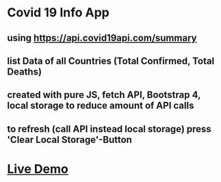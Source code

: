# Covid 19 Info App

## using https://api.covid19api.com/summary

## list Data of all Countries (Total Confirmed, Total Deaths)

## created with pure JS, fetch API, Bootstrap 4, local storage to reduce amount of API calls

## to refresh (call API instead local storage) press 'Clear Local Storage'-Button

# [Live Demo](https://rkloecker.github.io/covid-19-info-vanillaJS/)
